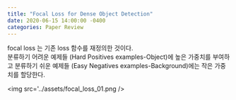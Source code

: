 ```yaml
---
title: "Focal Loss for Dense Object Detection"
date: 2020-06-15 14:00:00 -0400
categories: Paper Review
---
```


focal loss 는 기존 loss 함수를 재정의한 것이다.  
분류하기 어려운 예제들 (Hard Positives examples-Object)에 높은 가중치를 부여하고 분류하기 쉬운 예제들 (Easy Negatives examples-Background)에는 작은 가중치를 할당한다.  
  
<img src='../assets/focal_loss_01.png />
